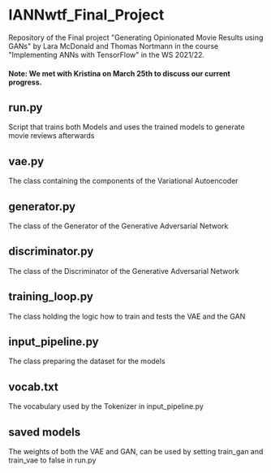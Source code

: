 # IANNwtf_Final_Project

Repository of the Final project "Generating Opinionated Movie Results using GANs" by Lara McDonald and Thomas Nortmann in the course "Implementing ANNs with TensorFlow" in the WS 2021/22.

#### Note: We met with Kristina on March 25th to discuss our current progress. 

## run.py
Script that trains both Models and uses the trained models to generate movie reviews afterwards

## vae.py
The class containing the components of the Variational Autoencoder

## generator.py
The class of the Generator of the Generative Adversarial Network

## discriminator.py
The class of the Discriminator of the Generative Adversarial Network

## training_loop.py
The class holding the logic how to train and tests the VAE and the GAN

## input_pipeline.py
The class preparing the dataset for the models

## vocab.txt
The vocabulary used by the Tokenizer in input_pipeline.py

## saved models
The weights of both the VAE and GAN, can be used by setting train_gan and train_vae to false in run.py
